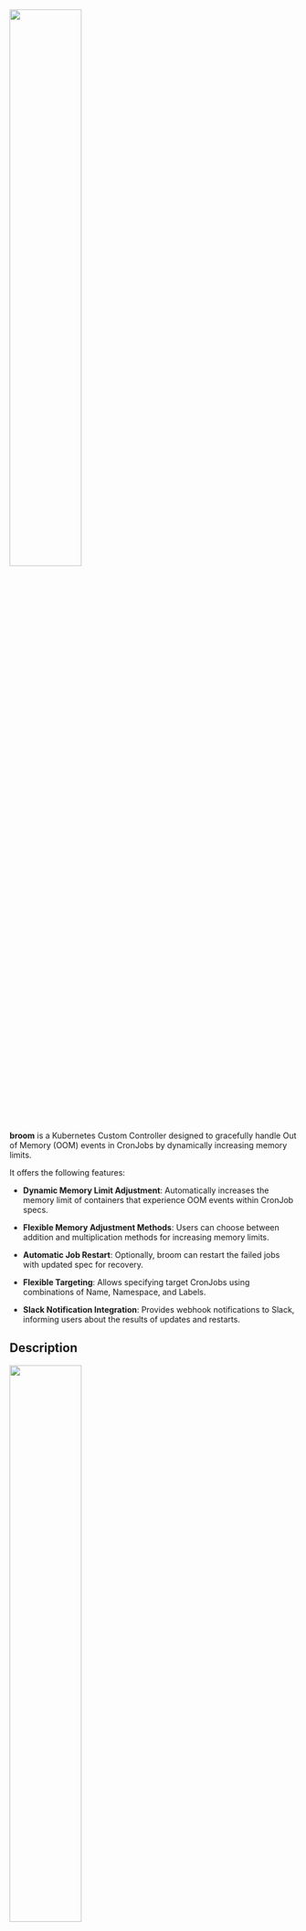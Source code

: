<img src="https://github.com/m3dev/broom/assets/60843722/8860aaa0-e0b8-45cf-9b9e-59197dfc57a3" width="50%">

**broom** is a Kubernetes Custom Controller designed to gracefully handle Out of Memory (OOM) events in CronJobs by dynamically increasing memory limits.

It offers the following features:

* **Dynamic Memory Limit Adjustment**: Automatically increases the memory limit of containers that experience OOM events within CronJob specs.

* **Flexible Memory Adjustment Methods**: Users can choose between addition and multiplication methods for increasing memory limits.

* **Automatic Job Restart**: Optionally, broom can restart the failed jobs with updated spec for recovery.

* **Flexible Targeting**: Allows specifying target CronJobs using combinations of Name, Namespace, and Labels.

* **Slack Notification Integration**: Provides webhook notifications to Slack, informing users about the results of updates and restarts.

## Description
<img src="https://github.com/m3dev/broom/assets/60843722/df5219f3-d30f-47e9-84ef-a8c045cf1c1f" width="50%">

// TODO(user): An in-depth paragraph about your project and overview of use

## Getting Started

### Prerequisites
- go version v1.21.0+
- docker version 17.03+.
- kubectl version v1.11.3+.
- Access to a Kubernetes v1.11.3+ cluster.

### To Deploy on the cluster
**Build and push your image to the location specified by `IMG`:**

```sh
make docker-build docker-push IMG=<some-registry>/broom:tag
```

**NOTE:** This image ought to be published in the personal registry you specified. 
And it is required to have access to pull the image from the working environment. 
Make sure you have the proper permission to the registry if the above commands don’t work.

**Install the CRDs into the cluster:**

```sh
make install
```

**Deploy the Manager to the cluster with the image specified by `IMG`:**

```sh
make deploy IMG=<some-registry>/broom:tag
```

> **NOTE**: If you encounter RBAC errors, you may need to grant yourself cluster-admin 
privileges or be logged in as admin.

**Create instances of your solution**
You can apply the samples (examples) from the config/sample:

```sh
kubectl apply -k config/samples/
```

>**NOTE**: Ensure that the samples has default values to test it out.

### To Uninstall
**Delete the instances (CRs) from the cluster:**

```sh
kubectl delete -k config/samples/
```

**Delete the APIs(CRDs) from the cluster:**

```sh
make uninstall
```

**UnDeploy the controller from the cluster:**

```sh
make undeploy
```

## Project Distribution

Following are the steps to build the installer and distribute this project to users.

1. Build the installer for the image built and published in the registry:

```sh
make build-installer IMG=<some-registry>/broom:tag
```

NOTE: The makefile target mentioned above generates an 'install.yaml'
file in the dist directory. This file contains all the resources built
with Kustomize, which are necessary to install this project without
its dependencies.

2. Using the installer

Users can just run kubectl apply -f <URL for YAML BUNDLE> to install the project, i.e.:

```sh
kubectl apply -f https://raw.githubusercontent.com/<org>/tmp/<tag or branch>/dist/install.yaml
```

## Contributing

We welcome contributions from the community! If you'd like to contribute to this project, please follow these guidelines:

### Issues

If you encounter a bug, have a feature request, or would like to suggest an improvement, please open an issue on the GitHub repository. Make sure to provide detailed information about the problem or suggestion.

### Pull Requests

We gladly accept pull requests! Before submitting a pull request, please ensure the following:

1. Fork the repository and create your branch from `main`.
2. Ensure your code adheres to the project's coding standards.
3. Test your changes thoroughly.
4. Make sure your commits are descriptive and well-documented.
5. Update the README and any relevant documentation if necessary.

### Code of Conduct

Please note that this project is governed by our [Code of Conduct](CODE_OF_CONDUCT.md). By participating, you are expected to uphold this code. Please report any unacceptable behavior.

Thank you for contributing to our project!


**NOTE:** Run `make help` for more information on all potential `make` targets

More information can be found via the [Kubebuilder Documentation](https://book.kubebuilder.io/introduction.html)

## License

Copyright 2024.

Licensed under the Apache License, Version 2.0 (the "License");
you may not use this file except in compliance with the License.
You may obtain a copy of the License at

    http://www.apache.org/licenses/LICENSE-2.0

Unless required by applicable law or agreed to in writing, software
distributed under the License is distributed on an "AS IS" BASIS,
WITHOUT WARRANTIES OR CONDITIONS OF ANY KIND, either express or implied.
See the License for the specific language governing permissions and
limitations under the License.
